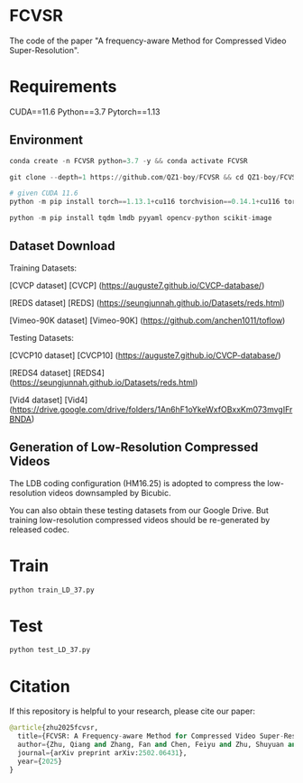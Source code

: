 # FCVSR

The code of the paper "A frequency-aware Method for Compressed Video Super-Resolution".

# Requirements

CUDA==11.6 Python==3.7 Pytorch==1.13

## Environment
```python
conda create -n FCVSR python=3.7 -y && conda activate FCVSR

git clone --depth=1 https://github.com/QZ1-boy/FCVSR && cd QZ1-boy/FCVSR/

# given CUDA 11.6
python -m pip install torch==1.13.1+cu116 torchvision==0.14.1+cu116 torchaudio==0.13.1 --extra-index-url https://download.pytorch.org/whl/cu116

python -m pip install tqdm lmdb pyyaml opencv-python scikit-image
```

## Dataset Download
Training Datasets:

[CVCP dataset] [CVCP] (https://auguste7.github.io/CVCP-database/)

[REDS dataset] [REDS] (https://seungjunnah.github.io/Datasets/reds.html)

[Vimeo-90K dataset] [Vimeo-90K] (https://github.com/anchen1011/toflow)

Testing Datasets:

[CVCP10 dataset] [CVCP10] (https://auguste7.github.io/CVCP-database/)

[REDS4 dataset] [REDS4] (https://seungjunnah.github.io/Datasets/reds.html)

[Vid4 dataset] [Vid4] (https://drive.google.com/drive/folders/1An6hF1oYkeWxfOBxxKm073mvgIFrBNDA)

## Generation of Low-Resolution Compressed Videos
The LDB coding configuration (HM16.25) is adopted to compress the low-resolution videos downsampled by Bicubic. 

You can also obtain these testing datasets from our Google Drive. But training low-resolution compressed videos should be re-generated by released codec. 


# Train
```python
python train_LD_37.py
```
# Test
```python
python test_LD_37.py 
```
# Citation
If this repository is helpful to your research, please cite our paper:
```python
@article{zhu2025fcvsr,
  title={FCVSR: A Frequency-aware Method for Compressed Video Super-Resolution},
  author={Zhu, Qiang and Zhang, Fan and Chen, Feiyu and Zhu, Shuyuan and Bull, David and Zeng, Bing},
  journal={arXiv preprint arXiv:2502.06431},
  year={2025}
}
```
